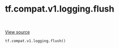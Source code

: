 <div itemscope itemtype="http://developers.google.com/ReferenceObject">
<meta itemprop="name" content="tf.compat.v1.logging.flush" />
<meta itemprop="path" content="Stable" />
</div>

# tf.compat.v1.logging.flush

<!-- Insert buttons and diff -->

<table class="tfo-notebook-buttons tfo-api nocontent" align="left">

</table>

<a target="_blank" class="external" href="/code/stable/tensorflow/python/platform/tf_logging.py">View source</a>





<pre class="devsite-click-to-copy prettyprint lang-py tfo-signature-link">
<code>tf.compat.v1.logging.flush()
</code></pre>



<!-- Placeholder for "Used in" -->
